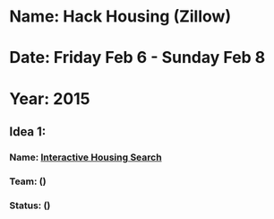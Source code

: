 # Name: Hack Housing (Zillow)
# Date: Friday Feb 6 - Sunday Feb 8
# Year: 2015

## Idea 1:
### Name: [Interactive Housing Search](/interactive-search/README.md)
### Team: ()
### Status: ()
